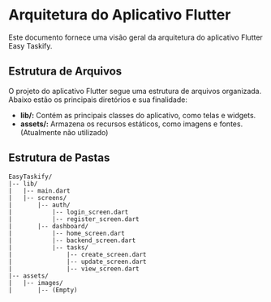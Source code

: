 # Arquitetura do Aplicativo Flutter

Este documento fornece uma visão geral da arquitetura do aplicativo Flutter Easy Taskify.

## Estrutura de Arquivos

O projeto do aplicativo Flutter segue uma estrutura de arquivos organizada. Abaixo estão os principais diretórios e sua finalidade:

- **lib/:** Contém as principais classes do aplicativo, como telas e widgets.
- **assets/:** Armazena os recursos estáticos, como imagens e fontes. (Atualmente não utilizado)

## Estrutura de Pastas

```plaintext
EasyTaskify/
|-- lib/
|   |-- main.dart
|   |-- screens/
|       |-- auth/
|           |-- login_screen.dart
|           |-- register_screen.dart
|       |-- dashboard/
|           |-- home_screen.dart
|           |-- backend_screen.dart
|           |-- tasks/
|               |-- create_screen.dart
|               |-- update_screen.dart
|               |-- view_screen.dart
|-- assets/
|   |-- images/
|       |-- (Empty)
